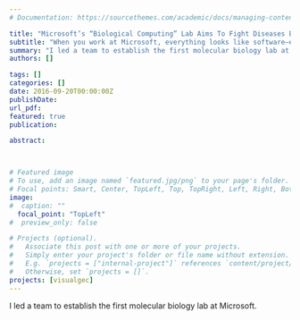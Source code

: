 ```yaml
---
# Documentation: https://sourcethemes.com/academic/docs/managing-content/

title: "Microsoft’s “Biological Computing” Lab Aims To Fight Diseases By Reprogramming Cells"
subtitle: "When you work at Microsoft, everything looks like software–even cancer and other threats to human life. - <a href = https://www.fastcompany.com/3063835/microsofts-biological-computing-lab-wants-to-fight-diseases-by-reprogrammin>Fast Company</a>"
summary: "I led a team to establish the first molecular biology lab at Microsoft."
authors: []

tags: []
categories: []
date: 2016-09-20T00:00:00Z
publishDate:
url_pdf: 
featured: true
publication: 

abstract:



# Featured image
# To use, add an image named `featured.jpg/png` to your page's folder.
# Focal points: Smart, Center, TopLeft, Top, TopRight, Left, Right, BottomLeft, Bottom, BottomRight.
image: 
#  caption: ""
  focal_point: "TopLeft"
#  preview_only: false

# Projects (optional).
#   Associate this post with one or more of your projects.
#   Simply enter your project's folder or file name without extension.
#   E.g. `projects = ["internal-project"]` references `content/project/deep-learning/index.md`.
#   Otherwise, set `projects = []`.
projects: [visualgec]
---
```


I led a team to establish the first molecular biology lab at Microsoft.